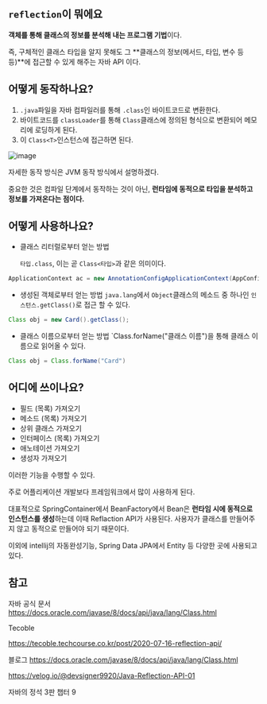 ## `reflection`이 뭐에요

**객체를 통해 클래스의 정보를 분석해 내는 프로그램 기법**이다.

즉, 구체적인 클래스 타입을 알지 못해도 그 **클래스의 정보(메서드, 타입, 변수 등등)**에 접근할 수 있게 해주는 자바 API 이다.

## 어떻게 동작하나요?

1. `.java`파일을 자바 컴파일러를 통해 `.class`인 바이트코드로 변환한다.
2. 바이트코드를 `classLoader`를 통해 `Class`클래스에 정의된 형식으로 변환되어 메모리에 로딩하게 된다.
3. 이 `Class<T>`인스턴스에 접근하면 된다.

![image](https://user-images.githubusercontent.com/105288887/179418633-631c786b-d21c-483b-909a-47ea5c4023c4.png)

자세한 동작 방식은 JVM 동작 방식에서 설명하겠다.

중요한 것은 컴파일 단계에서 동작하는 것이 아닌, **런타임에 동적으로 타입을 분석하고 정보를 가져온다는 점이다.**

## 어떻게 사용하나요?

- 클래스 리터럴로부터 얻는 방법
  
  `타입.class`, 이는 곧 `Class<타입>`과 같은 의미이다.
```java
ApplicationContext ac = new AnnotationConfigApplicationContext(AppConfig.class);
```
- 생성된 객체로부터 얻는 방법
  `java.lang`에서 `Object`클래스의 메소드 중 하나인 `인스턴스.getClass()`로 접근 할 수 있다.
```java
Class obj = new Card().getClass();
```
- 클래스 이름으로부터 얻는 방법
  `Class.forName("클래스 이름")을 통해 클래스 이름으로 읽어올 수 있다.
```java
Class obj = Class.forName("Card")
```

## 어디에 쓰이나요?

- 필드 (목록) 가져오기
- 메소드 (목록) 가져오기
- 상위 클래스 가져오기
- 인터페이스 (목록) 가져오기
- 애노테이션 가져오기
- 생성자 가져오기

이러한 기능을 수행할 수 있다.

주로 어플리케이션 개발보다 프레임워크에서 많이 사용하게 된다.

대표적으로 SpringContainer에서 BeanFactory에서 Bean은 **런타임 시에 동적으로 인스턴스를 생성**하는데 이때 Reflaction API가 사용된다. 사용자가 클래스를 만들어주지 않고 동적으로 만들어야 되기 때문이다.

이외에 intellij의 자동완성기능, Spring Data JPA에서 Entity 등 다양한 곳에 사용되고 있다.

## 참고

자바 공식 문서
https://docs.oracle.com/javase/8/docs/api/java/lang/Class.html

Tecoble

https://tecoble.techcourse.co.kr/post/2020-07-16-reflection-api/

블로그
https://docs.oracle.com/javase/8/docs/api/java/lang/Class.html

https://velog.io/@devsigner9920/Java-Reflection-API-01

자바의 정석 3판 챕터 9
